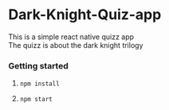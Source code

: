 # Dark-Knight-Quiz-app

This is a simple react native quizz app<br/>
The quizz is about the dark knight trilogy

### Getting started

1. `npm install`

2. `npm start`



